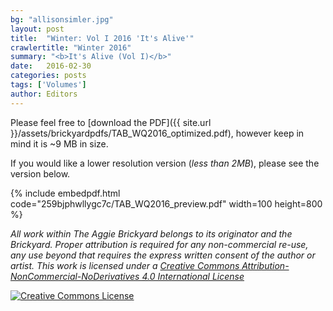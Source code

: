 ```yaml
---
bg: "allisonsimler.jpg"
layout: post
title:  "Winter: Vol I 2016 'It's Alive'"
crawlertitle: "Winter 2016"
summary: "<b>It's Alive (Vol I)</b>"
date:   2016-02-30
categories: posts
tags: ['Volumes']
author: Editors
---
```


Please feel free to [download the PDF]({{ site.url }}/assets/brickyardpdfs/TAB_WQ2016_optimized.pdf), however keep in mind it is ~9 MB in size.

If you would like a lower resolution version (*less than 2MB*), please see the version below.

{% include embedpdf.html code="259bjphwllygc7c/TAB_WQ2016_preview.pdf" width=100 height=800 %}

*All work within The Aggie Brickyard belongs to its originator and the Brickyard. Proper attribution is required for any non-commercial re-use, any use beyond that requires the express written consent of the author or artist. This <span xmlns:dct="http://purl.org/dc/terms/" href="http://purl.org/dc/dcmitype/Text" rel="dct:type">work</span> is licensed under a <a rel="license" href="http://creativecommons.org/licenses/by-nc-nd/4.0/">Creative Commons Attribution-NonCommercial-NoDerivatives 4.0 International License</a>*

<a rel="license" href="http://creativecommons.org/licenses/by-nc-nd/4.0/"><img alt="Creative Commons License" style="border-width:0" src="https://i.creativecommons.org/l/by-nc-nd/4.0/88x31.png" /></a><br />
